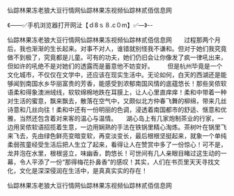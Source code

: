 仙踪林果冻老狼大豆行情网仙踪林果冻视频仙踪林贰佰信息网

《——✅手机浏览器打开网沚【ｄ8ｓ８.c０m】✅—》--

仙踪林果冻老狼大豆行情网仙踪林果冻视频仙踪林贰佰信息网　　过程那两个月后，我也渐渐的生长起来。对事不对人，谁错就别怪我不谦和。但对于她们我究竟做不到极了，究竟都是儿童。可有的功夫，她们仍旧会让你像发了疯一律吼出来，但如许的吼绝不是对她们的透露而是蓄意他不妨变好。
　　但是杭州毕竟是一个文化城市，不仅仅在文学中，还应该在现实生活中。无论如何，白天的西湖还是能够闻到南国水乡华丽富贵的芳香，能感受到浓郁南国风情的底蕴悠长！那些吴侬软语柔和得象澳洲绒线，软软绵棉地跌在耳膜上，让人心里直痒痒！柔和中带着一种对生活的蜜意，飘来飘去，散落在空气中，又颇似北方仲春飞舞的柳绵，带来几丝诗意和几丝向往！柔和中还有一份明丽的色调，浸透着南国都市的舒适、惬意和优雅，当然还包含着对来客的温心与温情。　　湖心岛上有几家炮制茶业的行家，一边用吴侬软语招揽着生意，一边用娴熟的手法在铁锅里精心淘炼。茶树叶在锅里飞来飞去，先由绿色鲜亮变暗变软，再变淡变长，最后根根坚挺起来，就象一个单纯柔弱孩童经受生活后把人生立了起来，看得让人在赞赏中多了一份惊心！可不是，龙井泡在水里，根根竖立，味幽香，韵悠长！可世间有几人亲眼目睹过这生动的一幕，令人平添了一份“那得梅花扑鼻香”的感叹！其实，人们在书页里天天寻找文化，文化是深深侵润在生活中，是真真实实的存在！





仙踪林果冻老狼大豆行情网仙踪林果冻视频仙踪林贰佰信息网
